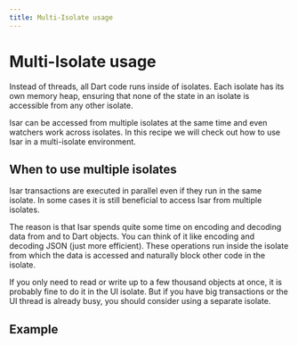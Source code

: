 ```yaml
---
title: Multi-Isolate usage
---
```


# Multi-Isolate usage

Instead of threads, all Dart code runs inside of isolates. Each isolate has its own memory heap, ensuring that none of the state in an isolate is accessible from any other isolate.

Isar can be accessed from multiple isolates at the same time and even watchers work across isolates. In this recipe we will check out how to use Isar in a multi-isolate environment.

## When to use multiple isolates

Isar transactions are executed in parallel even if they run in the same isolate. In some cases it is still beneficial to access Isar from multiple isolates.

The reason is that Isar spends quite some time on encoding and decoding data from and to Dart objects. You can think of it like encoding and decoding JSON (just more efficient). These operations run inside the isolate from which the data is accessed and naturally block other code in the isolate.

If you only need to read or write up to a few thousand objects at once, it is probably fine to do it in the UI isolate. But if you have big transactions or the UI thread is already busy, you should consider using a separate isolate.

## Example

